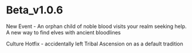 # Beta_v1.0.6

New Event
    - An orphan child of noble blood visits your realm seeking help. A new way to find elves with ancient bloodlines

Culture Hotfix
    - accidentally left Tribal Ascension on as a default tradition
